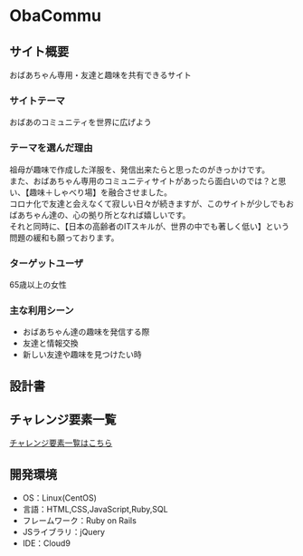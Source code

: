 # ObaCommu

## サイト概要
おばあちゃん専用・友達と趣味を共有できるサイト

### サイトテーマ
おばあのコミュニティを世界に広げよう

### テーマを選んだ理由
祖母が趣味で作成した洋服を、発信出来たらと思ったのがきっかけです。  
また、おばあちゃん専用のコミュニティサイトがあったら面白いのでは？と思い、【趣味＋しゃべり場】を融合させました。  
コロナ化で友達と会えなくて寂しい日々が続きますが、このサイトが少しでもおばあちゃん達の、心の拠り所となれば嬉しいです。  
それと同時に、【日本の高齢者のITスキルが、世界の中でも著しく低い】という問題の緩和も願っております。  

### ターゲットユーザ
65歳以上の女性

### 主な利用シーン
- おばあちゃん達の趣味を発信する際
- 友達と情報交換
- 新しい友達や趣味を見つけたい時

## 設計書

## チャレンジ要素一覧
[チャレンジ要素一覧はこちら](https://docs.google.com/spreadsheets/d/1Q-JlKbAaE3wZQTrAByrOE_lCGELuN4EkS-8xVpNynds/edit#gid=0)

## 開発環境
- OS：Linux(CentOS)
- 言語：HTML,CSS,JavaScript,Ruby,SQL
- フレームワーク：Ruby on Rails
- JSライブラリ：jQuery
- IDE：Cloud9